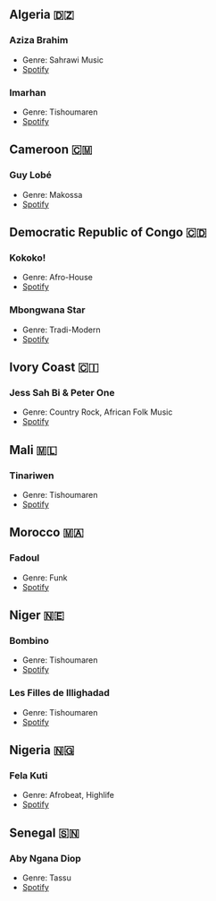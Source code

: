 ## Algeria 🇩🇿
### Aziza Brahim
- Genre: Sahrawi Music
- [Spotify](https://open.spotify.com/artist/0ydDa6afIYote2AtmgSycS?si=9cHxkNeUQ8CJdCKp_MGaUA)

### Imarhan
- Genre: Tishoumaren
- [Spotify](https://open.spotify.com/artist/1KQ1687z0hWSabx0YswG54?si=hUnnGQNxRee25q4_S86MCA)

## Cameroon 🇨🇲
### Guy Lobé
- Genre: Makossa
- [Spotify](https://open.spotify.com/artist/1mKorwTSYxVNbzBHCyX9Bf?si=pgGw6HcqQk2zBWEtS6_E8w)

## Democratic Republic of Congo 🇨🇩
### Kokoko!
- Genre: Afro-House
- [Spotify](https://open.spotify.com/artist/4hkOCqpKuf6KFaQeTGfYNw?si=4nhp1sdKQwWIZiFyvBpWWw)

### Mbongwana Star
- Genre: Tradi-Modern
- [Spotify](https://open.spotify.com/artist/2zvrV2uB7FH9HAGsg93cMy?si=YE8XSvnhSNOq1gpHTgPXow)

## Ivory Coast 🇨🇮
### Jess Sah Bi & Peter One
- Genre: Country Rock, African Folk Music
- [Spotify](https://open.spotify.com/artist/4AAPGFYcThlVFRh8jXpaDT?si=7fp8Qy88QvSN-NL1XK4oXw)

## Mali 🇲🇱
### Tinariwen
- Genre: Tishoumaren
- [Spotify](https://open.spotify.com/artist/2sf2owtFSCvz2MLfxmNdkb?si=uKAg_IAhR0qlGPtNSggK0w)

## Morocco 🇲🇦
### Fadoul
- Genre: Funk
- [Spotify](https://open.spotify.com/artist/2SCAwDNVflhhFVo1s01Xc9?si=l6mGA8DsSHijGALpQ_znzQ)

## Niger 🇳🇪
### Bombino
- Genre: Tishoumaren
- [Spotify](https://open.spotify.com/artist/7s4I6rDvTcdBDKElVbtsAN?si=3vTKZxxxTxKDPJQiujtPbQ)

### Les Filles de Illighadad
- Genre: Tishoumaren
- [Spotify](https://open.spotify.com/artist/45EoOvcenErsYkaJUnqjJv?si=MJ7UiSKjQIuiAUASa4MHkg)

## Nigeria 🇳🇬
### Fela Kuti
- Genre: Afrobeat, Highlife
- [Spotify](https://open.spotify.com/artist/5CG9X521RDFWCuAhlo6QoR?si=iOtl3Q3nSQCQNKv5vzD0RA)

## Senegal 🇸🇳
### Aby Ngana Diop
- Genre: Tassu
- [Spotify](https://open.spotify.com/artist/1IV8kbYTz79YaAB26uxPHf?si=2zYEekeTQ4O3_a_FCHeU7A)